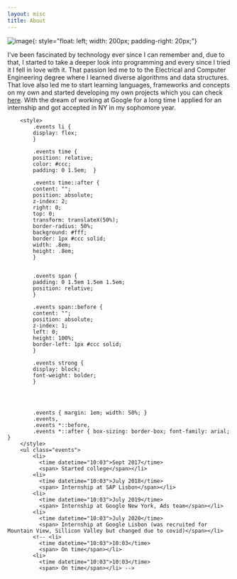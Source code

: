 ```yaml
---
layout: misc
title: About
---
```


![image](https://avatars0.githubusercontent.com/u/34111347?s=460&u=85d5b785888be65feced6a82c04086bfb5f21009&v=4){: style="float: left; width: 200px; padding-right: 20px;"}


I've been fascinated by technology ever since I can remember and, due to that, I started to take a deeper look into programming and every since I tried it I fell in love with it. That passion led me to to the Electrical and Computer Engineering degree where I learned diverse algorithms and data structures. That love also led me to start learning languages, frameworks and concepts on my own and started developing my own projects which you can check [here](https://github.com/Joao-Maria-Janeiro/). With the dream of working at Google for a long time I applied for an internship and got accepted in NY in my sophomore year.


        <style>
            .events li { 
            display: flex; 
            }

            .events time { 
            position: relative;
            color: #ccc;
            padding: 0 1.5em;  }

            .events time::after { 
            content: "";
            position: absolute;
            z-index: 2;
            right: 0;
            top: 0;
            transform: translateX(50%);
            border-radius: 50%;
            background: #fff;
            border: 1px #ccc solid;
            width: .8em;
            height: .8em;
            }


            .events span {
            padding: 0 1.5em 1.5em 1.5em;
            position: relative;
            }

            .events span::before {
            content: "";
            position: absolute;
            z-index: 1;
            left: 0;
            height: 100%;
            border-left: 1px #ccc solid;
            }

            .events strong {
            display: block;
            font-weight: bolder;
            }




            .events { margin: 1em; width: 50%; }
            .events, 
            .events *::before, 
            .events *::after { box-sizing: border-box; font-family: arial; }
        </style>
        <ul class="events">
            <li>
              <time datetime="10:03">Sept 2017</time> 
              <span> Started college</span></li>
            <li>
              <time datetime="10:03">July 2018</time> 
              <span> Internship at SAP Lisbon</span></li>
            <li>
              <time datetime="10:03">July 2019</time> 
              <span> Internship at Google New York, Ads team</span></li>
            <li>
              <time datetime="10:03">July 2020</time> 
              <span> Internship at Google Lisbon (was recruited for Mountain View, Sillicon Valley but changed due to covid)</span></li>
            <!-- <li>
              <time datetime="10:03">10:03</time> 
              <span> On time</span></li>
            <li>
              <time datetime="10:03">10:03</time> 
              <span> On time</span></li> -->
                 